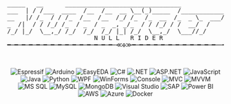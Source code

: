 
<pre> 
_____   __      ________________________________            
___  | / /___  ____  /__  /__  __ \__(_)_____  /____________
__   |/ /_  / / /_  /__  /__  /_/ /_  /_  __  /_  _ \_  ___/
_  /|  / / /_/ /_  / _  / _  _, _/_  / / /_/ / /  __/  /    
/_/ |_/  \__,_/ /_/  /_/  /_/ |_| /_/  \__,_/  \___//_/     
                        N U L L   R I D E R                                                         
━─━─━─━─━─━─━─━─━─━─━─━─━─━─━─≪✠≫━─━─━─━─━─━─━─━─━─━─━─━──━─━─━


</pre>

<p align="center">
  <!-- Embedded / Hardware -->
  <img alt="Espressif" src="https://img.shields.io/badge/-Espressif-%23E7352C?style=flat-square&logo=espressif&logoColor=white"/>
  <img alt="Arduino" src="https://img.shields.io/badge/-Arduino-%2300878F?style=flat-square&logo=arduino&logoColor=white"/>
  <img alt="EasyEDA" src="https://img.shields.io/badge/-EasyEDA-%231765F6?style=flat-square&logo=easyeda&logoColor=white"/>

  <!-- Programming Languages -->
  <img alt="C#" src="https://img.shields.io/badge/-C%23-%23239120?style=flat-square&logo=c-sharp&logoColor=white"/>
  <img alt=".NET" src="https://img.shields.io/badge/-.NET-%23512BD4?style=flat-square&logo=dotnet&logoColor=white"/>
  <img alt="ASP.NET" src="https://img.shields.io/badge/-ASP.NET-%230095D5?style=flat-square&logo=dotnet&logoColor=white"/>
  <img alt="JavaScript" src="https://img.shields.io/badge/-JavaScript-%23F7DF1E?style=flat-square&logo=javascript&logoColor=black"/>
  <img alt="Java" src="https://img.shields.io/badge/-Java-%23007396?style=flat-square&logo=java&logoColor=white"/>
  <img alt="Python" src="https://img.shields.io/badge/-Python-%233776AB?style=flat-square&logo=python&logoColor=white"/>

  <!-- .NET UI Frameworks -->
  <img alt="WPF" src="https://img.shields.io/badge/-WPF-%23512BD4?style=flat-square&logo=windows&logoColor=white"/>
  <img alt="WinForms" src="https://img.shields.io/badge/-WinForms-%23512BD4?style=flat-square&logo=windows&logoColor=white"/>
  <img alt="Console" src="https://img.shields.io/badge/-Console%20Apps-%23512BD4?style=flat-square&logo=console&logoColor=white"/>

  <!-- Patterns -->
  <img alt="MVC" src="https://img.shields.io/badge/-MVC-%23512BD4?style=flat-square&logo=dotnet&logoColor=white"/>
  <img alt="MVVM" src="https://img.shields.io/badge/-MVVM-%23512BD4?style=flat-square&logo=dotnet&logoColor=white"/>

  <!-- Databases -->
  <img alt="MS SQL" src="https://img.shields.io/badge/-MS%20SQL-%23CC2927?style=flat-square&logo=microsoftsqlserver&logoColor=white"/>
  <img alt="MySQL" src="https://img.shields.io/badge/-MySQL-%234479A1?style=flat-square&logo=mysql&logoColor=white"/>
  <img alt="MongoDB" src="https://img.shields.io/badge/-MongoDB-%2347A248?style=flat-square&logo=mongodb&logoColor=white"/>

  <!-- Tools & Platforms -->
  <img alt="Visual Studio" src="https://img.shields.io/badge/-Visual%20Studio-%235C2D91?style=flat-square&logo=visualstudio&logoColor=white"/>
  <img alt="SAP" src="https://img.shields.io/badge/-SAP-%2300C3DD?style=flat-square&logo=sap&logoColor=white"/>
  <img alt="Power BI" src="https://img.shields.io/badge/-Power%20BI-%23F2C811?style=flat-square&logo=powerbi&logoColor=black"/>

  <!-- Cloud & DevOps -->
  <img alt="AWS" src="https://img.shields.io/badge/-AWS-%23FF9900?style=flat-square&logo=amazonaws&logoColor=white"/>
  <img alt="Azure" src="https://img.shields.io/badge/-Azure-%230072C6?style=flat-square&logo=microsoftazure&logoColor=white"/>
  <img alt="Docker" src="https://img.shields.io/badge/-Docker-%232496ED?style=flat-square&logo=docker&logoColor=white"/>
</p>
